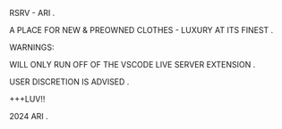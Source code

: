 RSRV - ARI .

A PLACE FOR NEW & PREOWNED CLOTHES - LUXURY AT ITS FINEST .

WARNINGS: 

  WILL ONLY RUN OFF OF THE VSCODE LIVE SERVER EXTENSION . 

  USER DISCRETION IS ADVISED .

+++LUV!!

2024 ARI .
